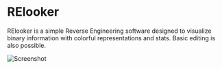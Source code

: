 # RElooker

RElooker is a simple Reverse Engineering software designed to visualize binary information with colorful representations and stats. Basic editing is also possible.

![Screenshot](http://wakowakowako.com/mixbo/2_screen.png)

